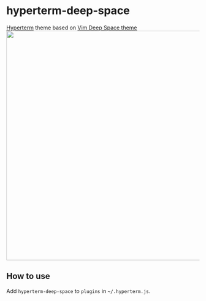 # hyperterm-deep-space

[Hyperterm](https://hyperterm.org) theme based on [Vim Deep Space theme](https://github.com/tyrannicaltoucan/vim-deep-space)
<img src="https://cldup.com/9Z1MHNOizb.png" width=600 />

## How to use

Add `hyperterm-deep-space` to `plugins` in `~/.hyperterm.js`.
